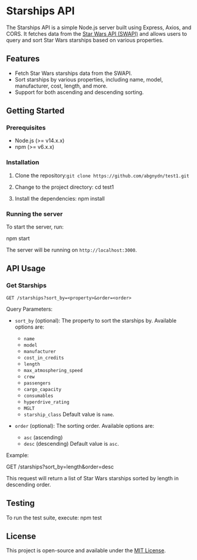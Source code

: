 # Starships API

The Starships API is a simple Node.js server built using Express, Axios, and CORS. It fetches data from the [Star Wars API (SWAPI)](https://swapi.dev/) and allows users to query and sort Star Wars starships based on various properties.

## Features

- Fetch Star Wars starships data from the SWAPI.
- Sort starships by various properties, including name, model, manufacturer, cost, length, and more.
- Support for both ascending and descending sorting.

## Getting Started

### Prerequisites

- Node.js (>= v14.x.x)
- npm (>= v6.x.x)

### Installation

1. Clone the repository:`git clone https://github.com/abgnydn/test1.git`

1. Change to the project directory:
   cd test1

1. Install the dependencies:
   npm install

### Running the server

To start the server, run:

npm start

The server will be running on `http://localhost:3000`.

## API Usage

### Get Starships

`GET /starships?sort_by=<property>&order=<order>`

Query Parameters:

- `sort_by` (optional): The property to sort the starships by. Available options are:

  - `name`
  - `model`
  - `manufacturer`
  - `cost_in_credits`
  - `length`
  - `max_atmosphering_speed`
  - `crew`
  - `passengers`
  - `cargo_capacity`
  - `consumables`
  - `hyperdrive_rating`
  - `MGLT`
  - `starship_class`
    Default value is `name`.

- `order` (optional): The sorting order. Available options are:
  - `asc` (ascending)
  - `desc` (descending)
    Default value is `asc`.

Example:

GET /starships?sort_by=length&order=desc

This request will return a list of Star Wars starships sorted by length in descending order.

## Testing

To run the test suite, execute:
npm test

## License

This project is open-source and available under the [MIT License](LICENSE).
